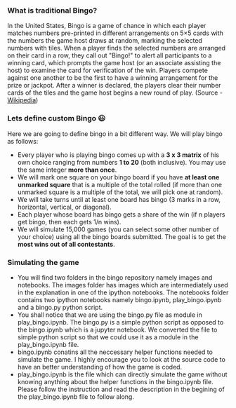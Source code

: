 ### What is traditional Bingo?
In the United States, Bingo is a game of chance in which each player matches numbers pre-printed in different arrangements on 5×5 cards with the numbers the game host draws at random, marking the selected numbers with tiles. When a player finds the selected numbers are arranged on their card in a row, they call out "Bingo!" to alert all participants to a winning card, which prompts the game host (or an associate assisting the host) to examine the card for verification of the win. Players compete against one another to be the first to have a winning arrangement for the prize or jackpot. After a winner is declared, the players clear their number cards of the tiles and the game host begins a new round of play. (Source - [Wikipedia](https://en.wikipedia.org/wiki/Bingo_(U.S.)))
### Lets define custom Bingo :smiley:
Here we are going to define bingo in a bit different way. We will play bingo as follows:
- Every player who is playing bingo comes up with a **3 x 3 matrix** of his own choice ranging from numbers **1 to 20** (both inclusive). You may use the same integer **more than once**.
- We will mark one square on your bingo board if you have **at least one unmarked square** that is a multiple of the total rolled (if more than one unmarked square is a multiple of the total, we will pick one at random).
- We will take turns until at least one board has bingo (3 marks in a row, horizontal, vertical, or diagonal).
- Each player whose board has bingo gets a share of the win (if n players get bingo, then each gets 1/n wins).
- We will simulate 15,000 games (you can select some other number of your choice) using all the bingo boards submitted. The goal is to get the **most wins out of all contestants**.

### Simulating the game
- You will find two folders in the bingo repository namely images and notebooks. The images folder has images which are intermediately used in the explanation in one of the ipython notebooks. The notebooks folder contains two ipython notebooks namely bingo.ipynb, play_bingo.ipynb and a bingo.py python script.
- You shall notice that we are using the bingo.py file as module in play_bingo.ipynb. The bingo.py is a simple python script as opposed to the bingo.ipynb which is a jupyter notebook. We converted the file to simple python script so that we could use it as a module in the play_bingo.ipynb file.
- bingo.ipynb conatins all the neccessary helper functions needed to simulate the game. I highly encourage you to look at the source code to have an better understanding of how the game is coded.
- play_bingo.ipynb is the file which can directly simulate the game without knowing anything about the helper functions in the bingo.ipynb file. Please follow the instruction and read the description in the begining of the play_bingo.ipynb file to follow along.

    													
													
																								
													
													
